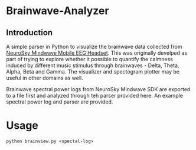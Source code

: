 # Brainwave-Analyzer
## Introduction
A simple parser in Python to visualize the brainwave data collected from [NeuroSky Mindwave Mobile EEG Headset](http://neurosky.com/biosensors/eeg-sensor/biosensors/). This was originally develped as part of trying to explore whether it possible to  quantify the calmness induced by different music stimulus through brainwaves - Delta, Theta, Alpha, Beta and Gamma. The visualizer and spectogram plotter may be useful in other domains as well.

Brainwave spectral power logs from NeuroSky Mindwave SDK are exported to a file first and analyzed through teh parser provided here. An example spectral power log and parser are provided.

# Usage
```
python brainview.py <spectal-log>
```
